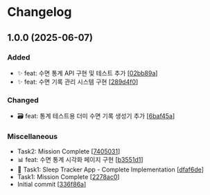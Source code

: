 # Changelog

<a name="1.0.0"></a>
## 1.0.0 (2025-06-07)

### Added

- ✨ feat: 수면 통계 API 구현 및 테스트 추가 [[02bb89a](https://github.com/YunSeok-Choi/YunSeok-Choi-Solvr-Q6/commit/02bb89a6b48f7dea7b3a2daaefd9d0a85d2ff39f)]
- ✨ feat: 수면 기록 관리 시스템 구현 [[289d4f0](https://github.com/YunSeok-Choi/YunSeok-Choi-Solvr-Q6/commit/289d4f083c84649fe2ca8becebd5bc215c0eddf6)]

### Changed

- 🗃️ feat: 통계 테스트용 더미 수면 기록 생성기 추가 [[6baf45a](https://github.com/YunSeok-Choi/YunSeok-Choi-Solvr-Q6/commit/6baf45a5a8facd053cebbf0ca53b3c7a5166438d)]

### Miscellaneous

-  Task2: Mission Complete [[7405031](https://github.com/YunSeok-Choi/YunSeok-Choi-Solvr-Q6/commit/7405031ec27af5612419dc0db781777b2f27cdf4)]
- 📊 feat: 수면 통계 시각화 페이지 구현 [[b3551d1](https://github.com/YunSeok-Choi/YunSeok-Choi-Solvr-Q6/commit/b3551d16e32077ea806d55f8dce1343d1b3650fd)]
- 🌙 Task1: Sleep Tracker App - Complete Implementation [[dfaf6de](https://github.com/YunSeok-Choi/YunSeok-Choi-Solvr-Q6/commit/dfaf6def3608e288c9b24cd3e1b29081207d5de8)]
-  Task1: Mission Complete [[2278ac0](https://github.com/YunSeok-Choi/YunSeok-Choi-Solvr-Q6/commit/2278ac0bf59181b0cde9f7ce72c3cde946b4a3bf)]
-  Initial commit [[336f86a](https://github.com/YunSeok-Choi/YunSeok-Choi-Solvr-Q6/commit/336f86a6aef722817bd54cd5fb38922f34b92e79)]


